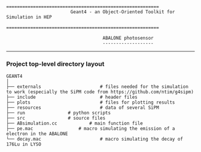 							=========================================================
							Geant4 - an Object-Oriented Toolkit for Simulation in HEP
							=========================================================

		  								ABALONE photosensor
		  								-------------------

----------------------------------------------------------------------------------------------------------------------------------------------------------------

### Project top-level directory layout
    
    GEANT4
    │  
    ├── externals                      # files needed for the simulation to work (especially the SiPM code from https://github.com/ntim/g4sipm)
    ├── include                        # header files
    ├── plots                          # files for plotting results
    ├── resources                      # data of several SiPM
    ├── run			       # python scripts
    ├── src			       # source files
    ├── ABsimulation.cc		       # main function file
    ├── pe.mac			       # macro simulating the emission of a electron in the ABALONE
    └── decay.mac                      # macro simulating the decay of 176Lu in LYSO

